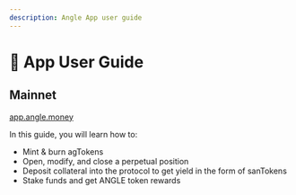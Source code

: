 ```yaml
---
description: Angle App user guide
---
```


# 📔 App User Guide

## Mainnet

[app.angle.money](https://app.angle.money)

In this guide, you will learn how to:

- Mint & burn agTokens
- Open, modify, and close a perpetual position
- Deposit collateral into the protocol to get yield in the form of sanTokens
- Stake funds and get ANGLE token rewards
